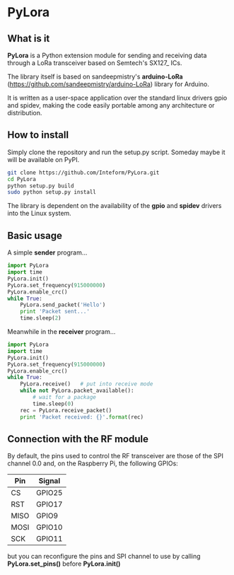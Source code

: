# PyLora
## What is it
**PyLora** is a Python extension module for sending and receiving data through a LoRa transceiver based on Semtech's SX127_ ICs.

The library itself is based on sandeepmistry's **arduino-LoRa** (https://github.com/sandeepmistry/arduino-LoRa) library for Arduino.

It is written as a user-space application over the standard linux drivers gpio and spidev, making the code easily portable among any architecture or distribution.

## How to install
Simply clone the repository and run the setup.py script. Someday maybe it will be available on PyPI.
```bash
git clone https://github.com/Inteform/PyLora.git
cd PyLora
python setup.py build
sudo python setup.py install
```
The library is dependent on the availability of the **gpio** and **spidev** drivers into the Linux system.

## Basic usage
A simple **sender** program...
```python
import PyLora
import time
PyLora.init()
PyLora.set_frequency(915000000)
PyLora.enable_crc()
while True:
    PyLora.send_packet('Hello')
    print 'Packet sent...'
    time.sleep(2)
```
Meanwhile in the **receiver** program...
```python
import PyLora
import time
PyLora.init()
PyLora.set_frequency(915000000)
PyLora.enable_crc()
while True:
    PyLora.receive()   # put into receive mode
    while not PyLora.packet_available():
        # wait for a package
        time.sleep(0)
    rec = PyLora.receive_packet()
    print 'Packet received: {}'.format(rec)
```

## Connection with the RF module
By default, the pins used to control the RF transceiver are those of the SPI channel 0.0 and, on the Raspberry Pi, the following GPIOs:

Pin | Signal
--- | ------
CS | GPIO25
RST | GPIO17
MISO | GPIO9 
MOSI | GPIO10
SCK | GPIO11

but you can reconfigure the pins and SPI channel to use by calling **PyLora.set_pins()** before **PyLora.init()**

